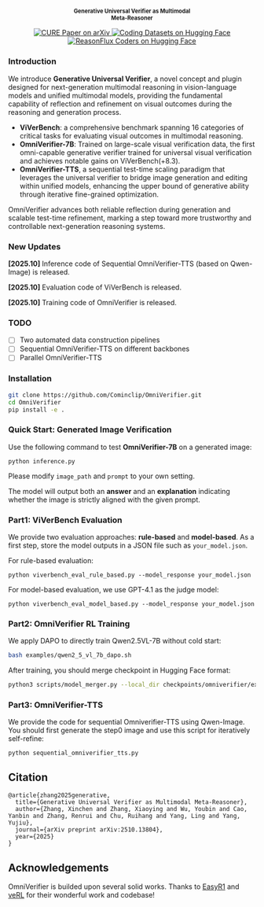 <div align="center">
<h1 style="font-size: 0.8em; margin: 0.4em 0;">Generative Universal Verifier as Multimodal <br>Meta-Reasoner</h1></div>

<p align="center">
  <a href="https://arxiv.org/abs/2510.13804">
    <img
      src="https://img.shields.io/badge/Paper-Arxiv-red?logo=arxiv&logoColor=red"
      alt="CURE Paper on arXiv"
    />
  <a href="https://huggingface.co/datasets/comin/ViVerBench">
    <img 
        src="https://img.shields.io/badge/ViVerBench-Hugging%20Face%20Data-orange?logo=huggingface&logoColor=yellow" 
        alt="Coding Datasets on Hugging Face"
    />
  </a>
  <a href="https://huggingface.co/comin/OmniVerifier-7B">
    <img 
        src="https://img.shields.io/badge/OmniVerifier%207B-Hugging%20Face%20Model-FFCC00?logo=huggingface&logoColor=yellow" 
        alt="ReasonFlux Coders on Hugging Face"
    />
  </a>
</p>

### Introduction

We introduce **Generative Universal Verifier**, a novel concept and plugin designed for next-generation multimodal reasoning in vision-language models and unified multimodal models, providing the fundamental capability of reflection and refinement on visual outcomes during the reasoning and generation process. 

- **ViVerBench**: a comprehensive benchmark spanning 16 categories of critical tasks for evaluating visual outcomes in multimodal reasoning. 
- **OmniVerifier-7B**: Trained on large-scale visual verification data, the first omni-capable generative verifier trained for universal visual verification and achieves notable gains on ViVerBench(+8.3). 
-  **OmniVerifier-TTS**, a sequential test-time scaling paradigm that leverages the universal verifier to bridge image generation and editing within unified models, enhancing the upper bound of generative ability through iterative fine-grained optimization. 

OmniVerifier advances both reliable reflection during generation and scalable test-time refinement, marking a step toward more trustworthy and controllable next-generation reasoning systems.

### New Updates

**[2025.10]** Inference code of Sequential OmniVerifier-TTS (based on Qwen-Image) is released.

**[2025.10]** Evaluation code of ViVerBench is released.

**[2025.10]** Training code of OmniVerifier is released.

### TODO

- [ ] Two automated data construction pipelines
- [ ] Sequential OmniVerifier-TTS on different backbones
- [ ] Parallel OmniVerifier-TTS

### Installation

```bash
git clone https://github.com/Cominclip/OmniVerifier.git
cd OmniVerifier
pip install -e .
```

### Quick Start: Generated Image Verification

Use the following command to test **OmniVerifier-7B** on a generated image:

```shell
python inference.py
```

Please modify `image_path` and `prompt` to your own setting.

The model will output both an **answer** and an **explanation** indicating whether the image is strictly aligned with the given prompt.

### Part1: ViVerBench Evaluation

We provide two evaluation approaches: **rule-based** and **model-based**. As a first step, store the model outputs in a JSON file such as `your_model.json`.

For rule-based evaluation:

```shell
python viverbench_eval_rule_based.py --model_response your_model.json
```

For model-based evaluation, we use GPT-4.1 as the judge model:

```shell
python viverbench_eval_model_based.py --model_response your_model.json
```

### Part2: OmniVerifier RL Training

We apply DAPO to directly train Qwen2.5VL-7B without cold start:

```bash
bash examples/qwen2_5_vl_7b_dapo.sh
```

After training, you should merge checkpoint in Hugging Face format:

```bash
python3 scripts/model_merger.py --local_dir checkpoints/omniverifier/exp_name/global_step_1/actor
```

### Part3: OmniVerifier-TTS

We provide the code for sequential Omniverifier-TTS using Qwen-Image. You should first generate the step0 image and use this script for iteratively self-refine:

```shell
python sequential_omniverifier_tts.py
```

## Citation

```
@article{zhang2025generative,
  title={Generative Universal Verifier as Multimodal Meta-Reasoner},
  author={Zhang, Xinchen and Zhang, Xiaoying and Wu, Youbin and Cao, Yanbin and Zhang, Renrui and Chu, Ruihang and Yang, Ling and Yang, Yujiu},
  journal={arXiv preprint arXiv:2510.13804},
  year={2025}
}
```

## Acknowledgements

OmniVerifier is builded upon several solid works. Thanks to [EasyR1](https://github.com/hiyouga/EasyR1) and [veRL](https://github.com/volcengine/verl) for their wonderful work and codebase! 
